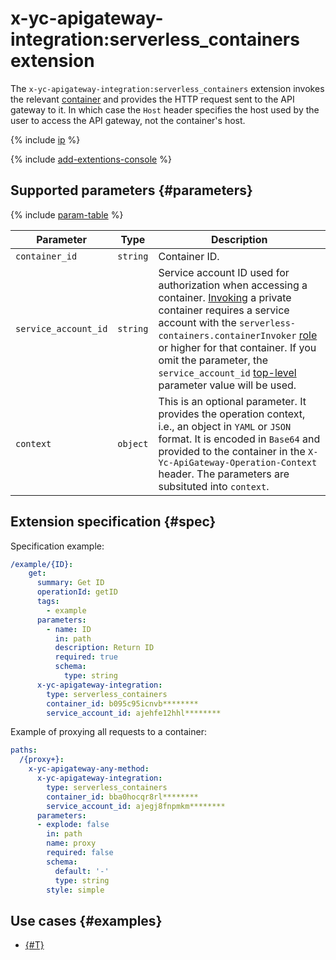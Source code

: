 # x-yc-apigateway-integration:serverless_containers extension

The `x-yc-apigateway-integration:serverless_containers` extension invokes the relevant [container](../../../serverless-containers/concepts/container.md) and provides the HTTP request sent to the API gateway to it. In which case the `Host` header specifies the host used by the user to access the API gateway, not the container's host.

{% include [ip](../../../_includes/serverless-containers/ip.md) %}

{% include [add-extentions-console](../../../_includes/api-gateway/add-extentions-console.md) %}

## Supported parameters {#parameters}

{% include [param-table](../../../_includes/api-gateway/parameters-table.md) %}

Parameter | Type | Description
----|----|----
`container_id` | `string` | Container ID.
`service_account_id` | `string` | Service account ID used for authorization when accessing a container. [Invoking](../../../serverless-containers/operations/auth.md) a private container requires a service account with the `serverless-containers.containerInvoker` [role](../../../serverless-containers/security/index.md#serverless-containers-containerinvoker) or higher for that container. If you omit the parameter, the `service_account_id` [top-level](./index.md#top-level) parameter value will be used.
`context` | `object` | This is an optional parameter. It provides the operation context, i.e., an object in `YAML` or `JSON` format. It is encoded in `Base64` and provided to the container in the `X-Yc-ApiGateway-Operation-Context` header. The parameters are subsituted into `context`.

## Extension specification {#spec}

Specification example:

```yaml
/example/{ID}:
    get:
      summary: Get ID
      operationId: getID
      tags:
        - example
      parameters:
        - name: ID
          in: path
          description: Return ID
          required: true
          schema:
            type: string
      x-yc-apigateway-integration:
        type: serverless_containers
        container_id: b095c95icnvb********
        service_account_id: ajehfe12hhl********
```

Example of proxying all requests to a container:

```yaml
paths:
  /{proxy+}:
    x-yc-apigateway-any-method:
      x-yc-apigateway-integration:
        type: serverless_containers
        container_id: bba0hocqr8rl********
        service_account_id: ajegj8fnpmkm********
      parameters:
      - explode: false
        in: path
        name: proxy
        required: false
        schema:
          default: '-'
          type: string
        style: simple
```

## Use cases {#examples}

* [{#T}](../../tutorials/deploy-app-container.md)